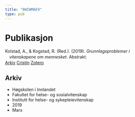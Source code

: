 ```yaml
---
title: "8WIWMAE9"
type: pub
---
```

<h1>Publikasjon</h1>
<article id="csl-bib-container-8WIWMAE9" class="csl-bib-container">
  <div class="csl-bib-body" style="line-height: 1.35; padding-left: 1em; text-indent:-1em;">
  <div class="csl-entry">Kolstad, A., &amp; Kogstad, R. (Red.). (2019). <i>Grunnlagsproblemer i vitenskapene om mennesket</i>. Abstrakt.</div>
</div>
  <div class="csl-bib-buttons">
    <a href="#taxonomy-article-8WIWMAE9" class="csl-bib-button">Arkiv</a>
    <a href alt="Cristin URL" class="csl-bib-button">Cristin</a>
    <a href alt="Zotero URL" class="csl-bib-button">Zotero</a>
  </div>
  <div id="csl-bib-meta-container-8WIWMAE9"></div>
</article>
<div id="csl-bib-meta-8WIWMAE9" class="csl-bib-meta">
  <article id="taxonomy-article-8WIWMAE9" class="taxonomy-article">
    <h1>Arkiv</h1>
    <ul>
      <li>Høgskolen i Innlandet</li>
      <li>Fakultet for helse- og sosialvitenskap</li>
      <li>Institutt for helse- og sykepleievitenskap</li>
      <li>2019</li>
      <li>Mars</li>
    </ul>
  </article>
</div>

